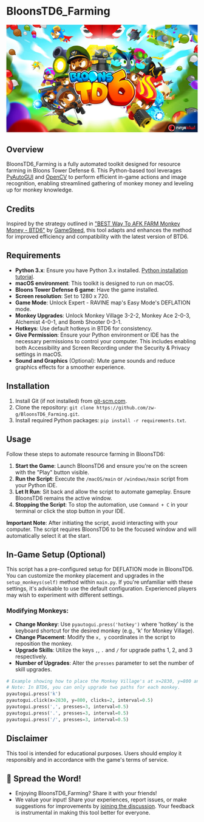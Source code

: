 # BloonsTD6_Farming

<p align="center">
  <img src="./picture/BTD6_main.jpeg" alt="Bloons Tower Defense 6">
</p>

## Overview
BloonsTD6_Farming is a fully automated toolkit designed for resource farming in Bloons Tower Defense 6. This Python-based tool leverages [PyAutoGUI](https://pyautogui.readthedocs.io/en/latest/) and [OpenCV](https://opencv.org/) to perform efficient in-game actions and image recognition, enabling streamlined gathering of monkey money and leveling up for monkey knowledge.

## Credits
Inspired by the strategy outlined in ["BEST Way To AFK FARM Monkey Money - BTD6"](https://youtu.be/YCRu2kkXXq4?si=lT5dz2blJZITnFE2) by [GameSteed](https://www.youtube.com/@GameSteed), this tool adapts and enhances the method for improved efficiency and compatibility with the latest version of BTD6.

## Requirements
- **Python 3.x**: Ensure you have Python 3.x installed. [Python installation tutorial](https://www.python.org/downloads/).
- **macOS environment**: This toolkit is designed to run on macOS.
- **Bloons Tower Defense 6 game**: Have the game installed.
- **Screen resolution**: Set to 1280 x 720.
- **Game Mode**: Unlock Expert - RAVINE map's Easy Mode's DEFLATION mode.
- **Monkey Upgrades**: Unlock Monkey Village 3-2-2, Monkey Ace 2-0-3, Alchemist 4-0-1, and Bomb Shooter 0-3-1.
- **Hotkeys**: Use default hotkeys in BTD6 for consistency.
- **Give Permission**: Ensure your Python environment or IDE has the necessary permissions to control your computer. This includes enabling both Accessibility and Screen Recording under the Security & Privacy settings in macOS.
- **Sound and Graphics** (Optional): Mute game sounds and reduce graphics effects for a smoother experience.

## Installation
1. Install Git (if not installed) from [git-scm.com](https://git-scm.com/downloads).
2. Clone the repository: `git clone https://github.com/zw-g/BloonsTD6_Farming.git`.
3. Install required Python packages: `pip install -r requirements.txt`.

## Usage
Follow these steps to automate resource farming in BloonsTD6:

1. **Start the Game**: Launch BloonsTD6 and ensure you're on the screen with the "Play" button visible.
2. **Run the Script**: Execute the `/macOS/main` or `/windows/main` script from your Python IDE.
3. **Let It Run**: Sit back and allow the script to automate gameplay. Ensure BloonsTD6 remains the active window.
4. **Stopping the Script**: To stop the automation, use `Command + C` in your terminal or click the stop button in your IDE.

**Important Note**: After initiating the script, avoid interacting with your computer. The script requires BloonsTD6 to be the focused window and will automatically select it at the start.

## In-Game Setup (Optional)
This script has a pre-configured setup for DEFLATION mode in BloonsTD6. You can customize the monkey placement and upgrades in the `setup_monkeys(self)` method within `main.py`. If you're unfamiliar with these settings, it's advisable to use the default configuration. Experienced players may wish to experiment with different settings.

### Modifying Monkeys:
- **Change Monkey**: Use `pyautogui.press('hotkey')` where 'hotkey' is the keyboard shortcut for the desired monkey (e.g., 'k' for Monkey Village).
- **Change Placement**: Modify the `x, y` coordinates in the script to reposition the monkey.
- **Upgrade Skills**: Utilize the keys `,`, `.` and `/` for upgrade paths 1, 2, and 3 respectively.
- **Number of Upgrades**: Alter the `presses` parameter to set the number of skill upgrades.

```python
# Example showing how to place the Monkey Village's at x=2830, y=800 and upgrade paths
# Note: In BTD6, you can only upgrade two paths for each monkey.
pyautogui.press('k')
pyautogui.click(x=2830, y=800, clicks=2, interval=0.5)
pyautogui.press(',', presses=3, interval=0.5)
pyautogui.press('.', presses=3, interval=0.5)
pyautogui.press('/', presses=3, interval=0.5)
```

## Disclaimer
This tool is intended for educational purposes. Users should employ it responsibly and in accordance with the game's terms of service.

## 🌟 Spread the Word!
- Enjoying BloonsTD6_Farming? Share it with your friends!
- We value your input! Share your experiences, report issues, or make suggestions for improvements by [joining the discussion](https://github.com/zw-g/BloonsTD6_Farming/discussions). Your feedback is instrumental in making this tool better for everyone.

